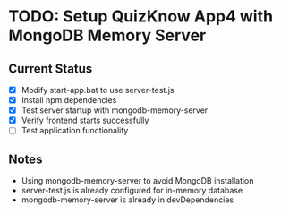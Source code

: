 # TODO: Setup QuizKnow App4 with MongoDB Memory Server

## Current Status
- [x] Modify start-app.bat to use server-test.js
- [x] Install npm dependencies
- [x] Test server startup with mongodb-memory-server
- [x] Verify frontend starts successfully
- [ ] Test application functionality

## Notes
- Using mongodb-memory-server to avoid MongoDB installation
- server-test.js is already configured for in-memory database
- mongodb-memory-server is already in devDependencies
